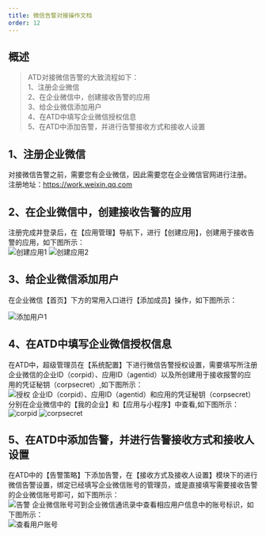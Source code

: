 ```yaml
---
title: 微信告警对接操作文档
order: 12
---
```


## 概述

> ATD对接微信告警的大致流程如下：<br/>
> 1、注册企业微信<br/>
> 2、在企业微信中，创建接收告警的应用<br/>
> 3、给企业微信添加用户<br/>
> 4、在ATD中填写企业微信授权信息<br/>
> 5、在ATD中添加告警，并进行告警接收方式和接收人设置<br/>



## 1、注册企业微信

对接微信告警之前，需要您有企业微信，因此需要您在企业微信官网进行注册。<br/>
注册地址：https://work.weixin.qq.com<br/>

## 2、在企业微信中，创建接收告警的应用

注册完成并登录后，在【应用管理】导航下，进行【创建应用】，创建用于接收告警的应用，如下图所示：<br/>
![创建应用1]({{site.baseurl}}/images/alert/weixin1.png)
![创建应用2]({{site.baseurl}}/images/alert/weixin2.png)

## 3、给企业微信添加用户

在企业微信【首页】下方的常用入口进行【添加成员】操作，如下图所示：<br/>

![添加用户1]({{site.baseurl}}/images/alert/weixin3.png)

## 4、在ATD中填写企业微信授权信息

在ATD中，超级管理员在【系统配置】下进行微信告警授权设置，需要填写所注册企业微信的企业ID（corpid）、应用ID（agentid）以及所创建用于接收报警的应用的凭证秘钥（corpsecret）,如下图所示：<br/>
![授权]({{site.baseurl}}/images/alert/weixin4.png)
企业ID（corpid）、应用ID（agentid）和应用的凭证秘钥（corpsecret）分别在企业微信中的【我的企业】和【应用与小程序】中查看,如下图所示：<br/>
![corpid]({{site.baseurl}}/images/alert/weixin5.png)
![corpsecret]({{site.baseurl}}/images/alert/weixin6.png)

## 5、在ATD中添加告警，并进行告警接收方式和接收人设置

在ATD中的【告警策略】下添加告警，在【接收方式及接收人设置】模块下的进行微信告警设置，绑定已经填写企业微信账号的管理员，或是直接填写需要接收告警的企业微信账号即可，如下图所示：<br/>
![告警]({{site.baseurl}}/images/alert/weixin7.png)
企业微信账号可到企业微信通讯录中查看相应用户信息中的账号标识，如下图所示：<br/>
![查看用户账号]({{site.baseurl}}/images/alert/weixin8.png)


